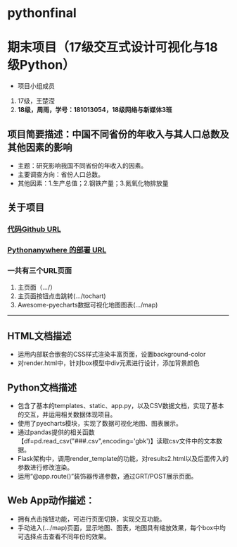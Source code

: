 # pythonfinal
# 期末项目（17级交互式设计可视化与18级Python）

* 项目小组成员
1. 17级，王楚滢
2. **18级，周雨，学号：181013054，18级网络与新媒体3班**

## 项目简要描述：中国不同省份的年收入与其人口总数及其他因素的影响

* 主题：研究影响我国不同省份的年收入的因素。
* 主要调查方向：省份人口总数。
* 其他因素：1.生产总值；2.钢铁产量；3.氮氧化物排放量

## 关于项目

### [代码Github URL](http://.....)
### [Pythonanywhere 的部署 URL](http://.....)
### 一共有三个URL页面
1. 主页面（.../）
2. 主页面按钮点击跳转(.../tochart)
3. Awesome-pyecharts数据可视化地图图表(.../map)
---
## HTML文档描述
* 运用内部联合嵌套的CSS样式渲染丰富页面，设置background-color
* 对render.html中，针对box模型中div元素进行设计，添加背景颜色

## Python文档描述
* 包含了基本的templates、static、app.py，以及CSV数据文档，实现了基本的交互，并运用相关数据体现项目。
* 使用了pyecharts模块，实现了数据可视化地图、图表展示。
* 通过pandas提供的相关函数【df=pd.read_csv("###.csv",encoding='gbk')】读取csv文件中的文本数据。
* Flask架构中，调用render_template的功能，对results2.html以及后面传入的参数进行修改渲染。
* 运用“@app.route()”装饰器传递参数，通过GRT/POST展示页面。

## Web App动作描述：
* 拥有点击按钮功能，可进行页面切换，实现交互功能。
* 手动进入(.../map)页面，显示地图、图表，地图具有缩放效果，每个box中均可选择点击查看不同年份的效果。

